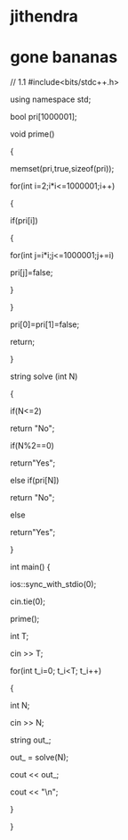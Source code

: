 # jithendra
 # gone bananas
 // 1.1 
 #include<bits/stdc++.h>
 
using namespace std;
 
bool pri[1000001];
 
void prime()
 
{
 
memset(pri,true,sizeof(pri));
 
for(int i=2;i*i<=1000001;i++)
 
{
 
if(pri[i])
 
{
 
for(int j=i*i;j<=1000001;j+=i)
 
pri[j]=false;
 
}
 
 
 
}
 
pri[0]=pri[1]=false;
 
return;
 
}
 
string solve (int N)
 
{
 
if(N<=2)
 
return "No";
 
if(N%2==0)
 
return"Yes";
 
else if(pri[N])
 
return "No";
 
else
 
return"Yes";
 
}
 
 
 
 
int main() {
 
 
 
 
ios::sync_with_stdio(0);
 
cin.tie(0);
 
prime();
 
int T;
 
cin >> T;
 
for(int t_i=0; t_i<T; t_i++)
 
{
 
int N;
 
cin >> N;
 
 
 
 
string out_;
 
out_ = solve(N);
 
cout << out_;
 
cout << "\n";
 
}
 
}


